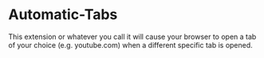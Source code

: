 # Automatic-Tabs
This extension or whatever you call it will cause your browser to open a tab of your choice (e.g. youtube.com) when a different specific tab is opened.
